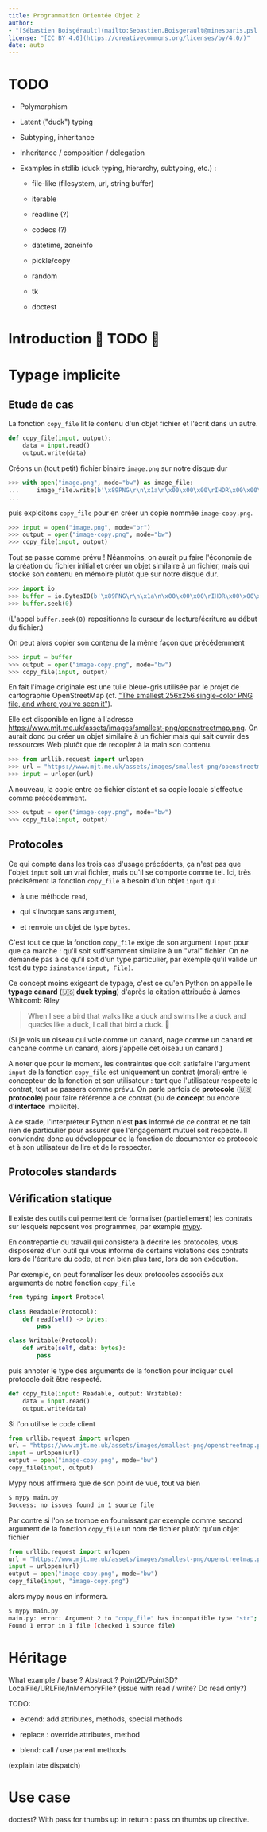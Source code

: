 ```yaml
---
title: Programmation Orientée Objet 2
author: 
- "[Sébastien Boisgérault](mailto:Sebastien.Boisgerault@minesparis.psl.eu), MINES Paris, Université PSL"
license: "[CC BY 4.0](https://creativecommons.org/licenses/by/4.0/)"
date: auto
---
```


# TODO

  - Polymorphism

  - Latent ("duck") typing

  - Subtyping, inheritance

  - Inheritance / composition / delegation

  - Examples in stdlib (duck typing, hierarchy, subtyping, etc.) :

    - file-like (filesystem, url, string buffer)

    - iterable

    - readline (?)

    - codecs (?)

    - datetime, zoneinfo

    - pickle/copy

    - random

    - tk

    - doctest



# Introduction 🚧 TODO 🚧

# Typage implicite

## Etude de cas

La fonction `copy_file` lit le contenu d'un objet fichier et l'écrit dans un autre.

```python
def copy_file(input, output):
    data = input.read()
    output.write(data)
```

Créons un (tout petit) fichier binaire `image.png` sur notre disque dur

```python
>>> with open("image.png", mode="bw") as image_file:
...     image_file.write(b'\x89PNG\r\n\x1a\n\x00\x00\x00\rIHDR\x00\x00\x01\x00\x00\x00\x01\x00\x01\x03\x00\x00\x00f\xbc:%\x00\x00\x00\x03PLTE\xb5\xd0\xd0c\x04\x16\xea\x00\x00\x00\x1fIDATh\x81\xed\xc1\x01\r\x00\x00\x00\xc2\xa0\xf7Om\x0e7\xa0\x00\x00\x00\x00\x00\x00\x00\x00\xbe\r!\x00\x00\x01\x9a`\xe1\xd5\x00\x00\x00\x00IEND\xaeB`\x82')
...
```

puis exploitons `copy_file` pour en créer un copie nommée `image-copy.png`.

```python
>>> input = open("image.png", mode="br")
>>> output = open("image-copy.png", mode="bw")
>>> copy_file(input, output)
``` 

Tout se passe comme prévu ! Néanmoins, on aurait pu faire l'économie de la 
création du fichier initial et créer un objet similaire à un fichier,
mais qui stocke son contenu en mémoire plutôt que sur notre disque dur.


```python
>>> import io
>>> buffer = io.BytesIO(b'\x89PNG\r\n\x1a\n\x00\x00\x00\rIHDR\x00\x00\x01\x00\x00\x00\x01\x00\x01\x03\x00\x00\x00f\xbc:%\x00\x00\x00\x03PLTE\xb5\xd0\xd0c\x04\x16\xea\x00\x00\x00\x1fIDATh\x81\xed\xc1\x01\r\x00\x00\x00\xc2\xa0\xf7Om\x0e7\xa0\x00\x00\x00\x00\x00\x00\x00\x00\xbe\r!\x00\x00\x01\x9a`\xe1\xd5\x00\x00\x00\x00IEND\xaeB`\x82')
>>> buffer.seek(0)
```

(L'appel `buffer.seek(0)` repositionne le curseur de lecture/écriture au 
début du fichier.)

On peut alors copier son contenu de la même façon que précédemment

```python
>>> input = buffer
>>> output = open("image-copy.png", mode="bw")
>>> copy_file(input, output)
``` 

En fait l'image originale est une tuile bleue-gris utilisée par
le projet de cartographie OpenStreetMap 
(cf. ["The smallest 256x256 single-color PNG file, and where you've seen it"](https://www.mjt.me.uk/posts/smallest-png/)).

Elle est disponible en ligne à l'adresse <https://www.mjt.me.uk/assets/images/smallest-png/openstreetmap.png>. On aurait donc pu créer un objet similaire à un fichier 
mais qui sait ouvrir des ressources Web plutôt que de recopier à la main son 
contenu.

```python
>>> from urllib.request import urlopen
>>> url = "https://www.mjt.me.uk/assets/images/smallest-png/openstreetmap.png"
>>> input = urlopen(url)
```

A nouveau, la copie entre ce fichier distant et sa copie locale s'effectue 
comme précédemment.

```python
>>> output = open("image-copy.png", mode="bw")
>>> copy_file(input, output)
```

## Protocoles

Ce qui compte dans les trois cas d'usage précédents, ça n'est pas que l'objet
`input` soit un vrai fichier, mais qu'il se comporte comme tel. Ici, très
précisément la fonction `copy_file` a besoin d'un objet `input` qui :

  - à une méthode `read`,

  - qui s'invoque sans argument,

  - et renvoie un objet de type `bytes`.

C'est tout ce que la fonction `copy_file` exige de son argument `input` pour
que ça marche : qu'il soit suffisamment similaire à un "vrai" fichier. 
On ne demande pas à ce qu'il soit d'un type particulier, par exemple 
qu'il valide un test du type `isinstance(input, File)`.

Ce concept moins exigeant de typage, c'est ce qu'en Python on appelle le 
**typage canard** (🇺🇸 **duck typing**) d'après la citation 
attribuée à James Whitcomb Riley

> When I see a bird that walks like a duck and swims like a duck and 
> quacks like a duck, I call that bird a duck. 🦆

(Si je vois un oiseau qui vole comme un canard, nage comme un canard et 
cancane comme un canard, alors j'appelle cet oiseau un canard.)

A noter que pour le moment, les contraintes que doit satisfaire l'argument
`input` de la fonction `copy_file` est uniquement un contrat (moral) entre
le concepteur de la fonction et son utilisateur : tant que l'utilisateur
respecte le contrat, tout se passera comme prévu. On parle parfois de 
**protocole** (🇺🇸 **protocole**) pour faire référence à ce contrat
(ou de **concept** ou encore d'**interface** implicite).

A ce stade, l'interpréteur Python n'est **pas** informé de ce contrat et
ne fait rien de particulier pour assurer que l'engagement mutuel soit
respecté. Il conviendra donc au développeur de la fonction de documenter
ce protocole et à son utilisateur de lire et de le respecter.

## Protocoles standards

## Vérification statique

Il existe des outils qui permettent de formaliser (partiellement) 
les contrats sur lesquels reposent vos programmes, par exemple [mypy](http://mypy-lang.org/).

En contrepartie du travail qui consistera à décrire les protocoles, 
vous disposerez d'un outil qui vous informe de certains violations 
des contrats lors de l'écriture du code, et non bien plus tard, lors de 
son exécution.

Par exemple, on peut formaliser les deux protocoles associés aux arguments de
notre fonction `copy_file` 

```python
from typing import Protocol

class Readable(Protocol):
    def read(self) -> bytes:
        pass

class Writable(Protocol):
    def write(self, data: bytes):
        pass
```

puis annoter le type des arguments de la fonction pour indiquer quel protocole
doit être respecté.

```python
def copy_file(input: Readable, output: Writable):
    data = input.read()
    output.write(data)
```

Si l'on utilise le code client

```python
from urllib.request import urlopen
url = "https://www.mjt.me.uk/assets/images/smallest-png/openstreetmap.png"
input = urlopen(url)
output = open("image-copy.png", mode="bw")
copy_file(input, output)
```

Mypy nous affirmera que de son point de vue, tout va bien

```bash
$ mypy main.py 
Success: no issues found in 1 source file
```

Par contre si l'on se trompe en fournissant par exemple comme second
argument de la fonction `copy_file` un nom de fichier plutôt qu'un 
objet fichier

```python
from urllib.request import urlopen
url = "https://www.mjt.me.uk/assets/images/smallest-png/openstreetmap.png"
input = urlopen(url)
output = open("image-copy.png", mode="bw")
copy_file(input, "image-copy.png")
```

alors mypy nous en informera.

```bash
$ mypy main.py 
main.py: error: Argument 2 to "copy_file" has incompatible type "str"; expected "Writable"
Found 1 error in 1 file (checked 1 source file)
```

# Héritage

What example / base ? Abstract ? Point2D/Point3D? LocalFile/URLFile/InMemoryFile?
(issue with read / write? Do read only?)

TODO:

  - extend: add attributes, methods, special methods

  - replace : override attributes, method

  - blend: call / use parent methods

(explain late dispatch)


# Use case

doctest? With pass for thumbs up in return : pass on thumbs up directive.


<!--
```python
>>> import random
>>> random.seed(0)
>>> random.random()
0.8444218515250481
>>> random.random()
0.7579544029403025
>>> random.gauss(mu=0.0, sigma=1.0)
-0.6797144480784211
>>> random.gauss(mu=0.0, sigma=1.0)
0.3705035674606598
```

```python
>>> random.seed(0)
>>> random.random()
0.8444218515250481
>>> random.random()
0.7579544029403025
>>> random.gauss(mu=0.0, sigma=1.0)
-0.6797144480784211
>>> random.gauss(mu=0.0, sigma=1.0)
0.3705035674606598
```

```python
>>> random.getstate()
(3, (1372342863, 3221959423, 4180954279, 3990540705, 1021773023, 2223090966, 3843864895, 597749037, 4038628808, 2184695301, 2599863370, 1285463076, 3619013288, 3445797418, 662770754, 586125062, 1346770502, 3658746180, 3438111236, 309182431, 3796115977, 3396521978, 406330169, 2387780391, 2469455462, 2266287431, 1699932795, 4049251296, 2880579946, 2212080061, 3732465507, 2085677040, 3780473213, 2666506866, 2546029306, 3062944794, 3831291871, 2699197260, 1538606110, 2628704661, 2899336459, 3451611859, 99931860, 1959678400, 1104806618, 222110430, 2129932650, 956476906, 1123944865, 4148113835, 3692694084, 1144181241, 329767184, 3790223790, 2243139411, 3664375038, 1649616822, 2085955322, 878670707, 427637247, 1097949229, 3413060003, 2868874638, 714350532, 2486509003, 3288554389, 1763249054, 3065280929, 3617934738, 630740700, 76720155, 3508325981, 3932676767, 1329309665, 1100166609, 3150737391, 3713849116, 1027154122, 621059281, 2649419324, 1724153688, 787407208, 2006574677, 2947315466, 1182636319, 3824689780, 1212132099, 4044342334, 315023297, 3553864982, 1157225958, 1432164329, 1160723985, 371272026, 927525248, 1908778666, 1373080387, 1470677278, 801074131, 3914200339, 3381407135, 2878632719, 3924891213, 4265632409, 2538399467, 2281243182, 3528786809, 875255179, 900526794, 3848503840, 1800107094, 99435770, 2252333719, 459600575, 3980788272, 642015534, 3185107417, 3358361764, 109426005, 1526990449, 2897953574, 735827974, 292571356, 656909865, 1811241718, 3852326868, 935626136, 576421325, 428560518, 2760997449, 2373789786, 2483545676, 990053668, 4260816364, 2400672108, 931204375, 1656208850, 1752543171, 3393345042, 2975883932, 3535909646, 441369518, 1875275912, 3788298971, 1604151293, 3265285628, 3389517324, 1129673657, 158637840, 3401368526, 3511603269, 1365694929, 2076135726, 144518747, 1738447909, 3315335210, 696514991, 2903756646, 1692635312, 2492835022, 793066282, 3701291598, 1682146840, 2833764772, 1874922241, 1109375682, 2157966518, 2136578897, 2614256798, 2861779371, 2698885417, 160504417, 554219202, 1430333145, 716754647, 529846619, 3482487583, 829954169, 2479439816, 1934256524, 140815401, 1125214395, 1642506558, 1276896160, 3983009834, 1007760484, 3281113000, 139221400, 361504304, 3713284634, 2928612637, 935745191, 4151018351, 3848439956, 3104510935, 615014456, 2939062496, 1306813042, 2930774231, 1126465550, 39679357, 4157006879, 3487860998, 4211840723, 4199318320, 3081958281, 1231549084, 114041891, 1456998828, 4027354301, 779738931, 2010884098, 3007041435, 1711812332, 1173077090, 2341061349, 2446045442, 3860139934, 3135005041, 1937407922, 4130038091, 4004503321, 3899652703, 1806610961, 3173634158, 3201508203, 1971746461, 2278546448, 2657844960, 2678611962, 2241832425, 1883633391, 3181942897, 2792225916, 1475682425, 1169520747, 176579167, 3554068333, 4262273005, 2352440083, 1253626969, 572672438, 1524846517, 1147813165, 3942527944, 3167059431, 1688983706, 463078297, 3955475903, 894345047, 3894065346, 1892851780, 1869067318, 3416414633, 2408185539, 2584178019, 1536598083, 1738798172, 212705107, 3295820959, 2164521947, 1063447507, 4125226161, 1611652661, 2186239661, 43480999, 3233893377, 1157189060, 3865800845, 2580347146, 3522458126, 3833272017, 2577087932, 3480966526, 3731431004, 1721158498, 1011307417, 3952810466, 2262537757, 642429441, 971181236, 362223105, 1255663603, 146673027, 2069157663, 1273202481, 120747504, 3207942888, 3721730895, 3643503245, 3816306763, 3137048487, 2860458877, 1819115946, 230113293, 3614309992, 916806549, 923982787, 2460427649, 467621168, 934475584, 1085334794, 3075553476, 2827600963, 614120395, 763452512, 3876411276, 42356791, 149721240, 3427418988, 3168682449, 3386540377, 3369227246, 3430314618, 585185811, 3994790629, 1295417371, 3112055284, 3311144040, 1059910922, 3540388763, 455829500, 3061532685, 2182265378, 607235460, 3248562707, 3580560719, 3868768753, 740125315, 4068402071, 4048707696, 3779755980, 2863645708, 3854638905, 3401978190, 2702849333, 2769927328, 1519450755, 84928381, 1224162609, 1520368433, 480115764, 37675693, 657908362, 3808994824, 1171659743, 2699029399, 2015754554, 2753802761, 2050370709, 1273170742, 2140991184, 4266961092, 1786701666, 3880429141, 759425704, 45926880, 836647469, 1573125967, 1163571132, 203220878, 861333837, 4060383179, 2628819199, 3536629941, 2457334432, 1867577917, 3536511998, 3697335810, 3133380389, 1404482804, 881246958, 4135024728, 534752881, 595543441, 33441746, 4269857928, 1314335199, 2505095316, 1578860014, 1875057095, 509159986, 1944155236, 70374715, 2945217752, 4041521547, 2966052890, 145655727, 714593746, 1002319513, 519269594, 2926922359, 944143625, 3916879502, 2378371484, 912744193, 3910705684, 2276700770, 4142358138, 3964824208, 2780717615, 4081508385, 236938235, 3840831868, 647425534, 2210040950, 2279462069, 168097603, 1461160443, 1580267216, 2324105764, 2690677560, 1690421599, 3577506112, 738462960, 2274273062, 2504137643, 3265350434, 1366106822, 2974016022, 1988817242, 797755685, 2403760280, 641540828, 3788701957, 2779856144, 2104598935, 3745352634, 1577129078, 1373804927, 3903547821, 2872229328, 3056383831, 3072291562, 2275982065, 1522674624, 3582423212, 3669935104, 3633938225, 629521463, 1238893987, 3075431842, 813637316, 3510510638, 2917340917, 2768681237, 1942077161, 3758057471, 1933876081, 2244433730, 1480577031, 1351970442, 396252158, 4175666695, 1357894203, 234330270, 3181220453, 1331961817, 784329267, 779668731, 2328048439, 1103091157, 3004928118, 1162468270, 3007103493, 2725514842, 274062491, 3149489948, 2987599126, 3292515534, 282168320, 959822509, 2291575880, 3673412248, 162691783, 1230667779, 2485346968, 2008336037, 3320353719, 3822671307, 3089220377, 3503681079, 1302975933, 3327766732, 3674135615, 1073069922, 2772807178, 3196662328, 1713328812, 1475744247, 1685385181, 1643753643, 3794162811, 2190568646, 2689827007, 3126829736, 2761526147, 2511266684, 1782816864, 2926893516, 3512983057, 2661970973, 2689095779, 1199154380, 382426272, 643849114, 807267160, 1518924385, 1695080083, 2934795830, 4181065090, 3342589537, 2406648073, 1186040699, 2721983068, 2970957157, 3556085447, 3070386458, 3046088386, 1804573955, 2003863284, 4166932229, 2182095175, 2134701977, 911628328, 2867572258, 1276531023, 518250163, 2617826095, 21746525, 2080648289, 1970004495, 2621101460, 3726800574, 155341573, 2577500508, 1723761283, 3633471938, 222521000, 2717308343, 4013182446, 2258756213, 771120786, 815922213, 3754576141, 2998487214, 3115409480, 3002705922, 1074978656, 3006531599, 823178279, 416424292, 43442668, 1726938224, 3934805529, 161873912, 2803348707, 1043589181, 102006005, 1730373835, 1210399249, 2434080783, 2191863758, 3057527658, 3614195070, 3229819907, 334710481, 2664502177, 1325604787, 3988671798, 2576445889, 2959706600, 2017397749, 1080624230, 903812120, 1214058725, 1799750730, 3417289034, 807297012, 1437878312, 2645448696, 2089144691, 1348214076, 2839011040, 648098687, 4294223352, 3774352159, 968459174, 396311303, 1631056285, 3504308190, 1279074970, 1878080429, 2991953531, 3355603528, 1614988643, 388314152, 964861631, 3836107078, 126268069, 1350108355, 1730114235, 926577527, 430314525, 756676482, 2364788864, 3573266150, 2877606665, 2554592887, 2297285047, 4155839037, 1342607531, 1587367306, 1366061151, 1625602653, 1519619151, 150082289, 2420444017, 2103580590, 1875045396, 3514756929, 3527524385, 3119378202, 418789356, 8), None)
```

```python
>>> state = random.getstate()
```

```python
>>> random.gauss(mu=0.0, sigma=1.0)
-1.016348894188071
>>> random.gauss(mu=0.0, sigma=1.0)
-0.07212002278507135
```

```python
>>> random.setstate(state)
>>> random.gauss(mu=0.0, sigma=1.0)
-1.016348894188071
>>> random.gauss(mu=0.0, sigma=1.0)
-0.07212002278507135
```

### Interface orientée objet

```python
>>> import random
>>> r = random._inst
>>> type(r)
<class 'random.Random'>
>>> r.seed(0)
>>> r.random()
0.8444218515250481
>>> r.random()
0.7579544029403025
>>> r.gauss(mu=0.0, sigma=1.0)
-0.6797144480784211
>>> r.gauss(mu=0.0, sigma=1.0)
0.3705035674606598
```

> Class Random can also be subclassed if you want to use a different basic generator of your own devising: in that case, override the random(), seed(), getstate(), and setstate() methods.


```python
import math

class IHaveNoIdeaWhatIAmDoingRandom(random.Random):
    def __init__(self, seed=None):
        self.seed(seed)
    def seed(self, number=None):
        if number is None:
            number = 0.0
        state = abs(number) % 1.0
        self.setstate(state)
    def getstate(self):
        return self._state
    def setstate(self, state):
        self._state = state
    def random(self):
        value = self.getstate()
        self.setstate((value + math.pi) % 1.0)
        return value
```
-->